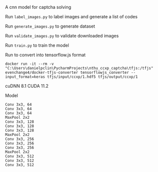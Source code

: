 A cnn model for captcha solving

Run `label_images.py` to label images and generate a list of codes

Run `generate_images.py` to generate dataset

Run `validate_images.py` to validate downloaded images

Run `train.py` to train the model



Run to convert into tensorflow.js format
```shell
docker run -it --rm -v "C:\Users\danielpclin\PycharmProjects\nthu_ccxp_captcha\tfjs:/tfjs" evenchange4/docker-tfjs-converter tensorflowjs_converter --input_format=keras tfjs/input/ccxp/1.hdf5 tfjs/output/ccxp/1
```

cuDNN 8.1
CUDA 11.2


Model
```
Conv 3x3, 64
Conv 3x3, 64
Conv 3x3, 64
MaxPool 2x2
Conv 3x3, 128
Conv 3x3, 128
Conv 3x3, 128
MaxPool 2x2
Conv 3x3, 256
Conv 3x3, 256
Conv 3x3, 256
MaxPool 2x2
Conv 3x3, 512
Conv 3x3, 512
Conv 3x3, 512
```
